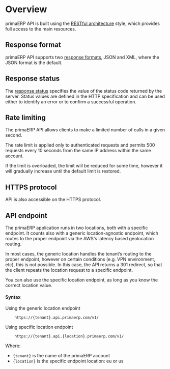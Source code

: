 Overview
==

primaERP API is built using the [RESTful architecture](http://en.wikipedia.org/wiki/Restful) style, which provides full access to the main resources.

## Response format

primaERP API supports two [response formats](response.md), JSON and XML, where the JSON format is the default.

## Response status

The [response status](errors.md) specifies the value of the status code returned by the server. Status values are defined in the HTTP specification and can be used either to identify an error or to confirm a successful operation.

## Rate limiting

The primaERP API allows clients to make a limited number of calls in a given second.

The rate limit is applied only to authenticated requests and permits 500 requests every 10 seconds from the same IP address within the same account.

If the limit is overloaded, the limit will be reduced for some time, however it will gradually increase until the default limit is restored.

## HTTPS protocol

API is also accessible on the HTTPS protocol.

## API endpoint

The primaERP application runs in two locations, both with a specific endpoint. It counts also with a generic location-agnostic endpoint, which routes to the proper endpoint via the AWS's latency based geolocation routing. 

In most cases, the generic location handles the tenant’s routing to the proper endpoint, however on certain conditions (e.g. VPN environment, etc), this is not possible. In this case, the API returns a 301 redirect, so that the client repeats the location request to a specific endpoint. 

You can also use the specific location endpoint, as long as you know the correct location value.

#### Syntax

Using the generic location endpoint

		https://{tenant}.api.primaerp.com/v1/

Using specific location endpoint

		https://{tenant}.api.{location}.primaerp.com/v1/

Where: 
* `{tenant}` is the name of the primaERP account
* `{location}` is the specific endpoint location: eu or us
